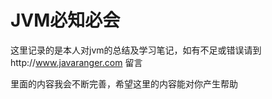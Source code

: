 JVM必知必会
=======

这里记录的是本人对jvm的总结及学习笔记，如有不足或错误请到http://www.javaranger.com 留言

里面的内容我会不断完善，希望这里的内容能对你产生帮助